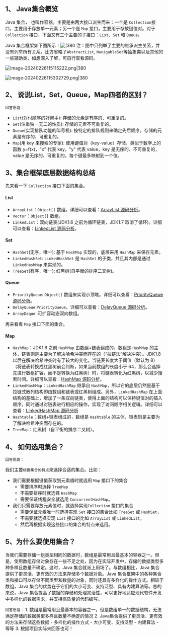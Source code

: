 
## 1、 Java集合概览

Java 集合， 也叫作容器，主要是由两大接口派生而来：一个是 `Collection`接口，主要用于存放单一元素；另一个是 `Map` 接口，主要用于存放键值对。对于`Collection` 接口，下面又有三个主要的子接口：`List`、`Set` 和 `Queue`。

Java 集合框架如下图所示：![|380](https://my-obsidian-image.oss-cn-guangzhou.aliyuncs.com/2024/04/51e18d4067cada72e68909f2d6e82e77.png)
注：图中只列举了主要的继承派生关系，并没有列举所有关系。比方省略了`AbstractList`, `NavigableSet`等抽象类以及其他的一些辅助类，如想深入了解，可自行查看源码。

![image-20240226115115222.png|380](https://my-obsidian-image.oss-cn-guangzhou.aliyuncs.com/2024/04/731d35063988ecb686280afa8cbd0cee.png)


![image-20240226115302729.png|380](https://my-obsidian-image.oss-cn-guangzhou.aliyuncs.com/2024/04/aa34bff4163aad8b143bb4541301b744.png)


## 2、 说说List，Set，Queue，Map四者的区别？

`回答思路：`
- `List`(对付顺序的好帮手): 存储的元素是有序的、可重复的。
- `Set`(注重独一无二的性质): 存储的元素不可重复的。
- `Queue`(实现排队功能的叫号机): 按特定的排队规则来确定先后顺序，存储的元素是有序的、可重复的。
- `Map`(用 key 来搜索的专家): 使用键值对（key-value）存储，类似于数学上的函数 y=f(x)，"x" 代表 key，"y" 代表 value，key 是无序的、不可重复的，value 是无序的、可重复的，每个键最多映射到一个值。
## 3、集合框架底层数据结构总结

先来看一下 `Collection` 接口下面的集合。

#### List

- `ArrayList`：`Object[]` 数组。详细可以查看：[ArrayList 源码分析](/java/collection/arraylist-source-code.html)。
- `Vector`：`Object[]` 数组。
- `LinkedList`：双向链表(JDK1.6 之前为循环链表，JDK1.7 取消了循环)。详细可以查看：[LinkedList 源码分析](/java/collection/linkedlist-source-code.html)。

#### Set

- `HashSet`(无序，唯一): 基于 `HashMap` 实现的，底层采用 `HashMap` 来保存元素。
- `LinkedHashSet`: `LinkedHashSet` 是 `HashSet` 的子类，并且其内部是通过 `LinkedHashMap` 来实现的。
- `TreeSet`(有序，唯一): 红黑树(自平衡的排序二叉树)。

#### Queue

- `PriorityQueue`: `Object[]` 数组来实现小顶堆。详细可以查看：[PriorityQueue 源码分析](/java/collection/priorityqueue-source-code.html)。
- `DelayQueue`:`PriorityQueue`。详细可以查看：[DelayQueue 源码分析](/java/collection/delayqueue-source-code.html)。
- `ArrayDeque`: 可扩容动态双向数组。

再来看看 `Map` 接口下面的集合。

#### Map
- `HashMap`：JDK1.8 之前 `HashMap` 由数组+链表组成的，数组是 `HashMap` 的主体，链表则是主要为了解决哈希冲突而存在的（“拉链法”解决冲突）。JDK1.8 以后在解决哈希冲突时有了较大的变化，当链表长度大于阈值（默认为 8）（将链表转换成红黑树前会判断，如果当前数组的长度小于 64，那么会选择先进行数组扩容，而不是转换为红黑树）时，将链表转化为红黑树，以减少搜索时间。详细可以查看：[HashMap 源码分析](/java/collection/hashmap-source-code.html)。
- `LinkedHashMap`：`LinkedHashMap` 继承自 `HashMap`，所以它的底层仍然是基于拉链式散列结构即由数组和链表或红黑树组成。另外，`LinkedHashMap` 在上面结构的基础上，增加了一条双向链表，使得上面的结构可以保持键值对的插入顺序。同时通过对链表进行相应的操作，实现了访问顺序相关逻辑。详细可以查看：[LinkedHashMap 源码分析](/java/collection/linkedhashmap-source-code.html)
- `Hashtable`：数组+链表组成的，数组是 `Hashtable` 的主体，链表则是主要为了解决哈希冲突而存在的。
- `TreeMap`：红黑树（自平衡的排序二叉树）。

## 4、 如何选用集合？

`回答思路：`

我们主要`根据集合的特点`来选择合适的集合。比如：

- 我们需要根据键值获取到元素值时就选用 `Map` 接口下的集合
	- 需要排序时选择 `TreeMap`
	- 不需要排序时就选择 `HashMap`
	- 需要保证线程安全就选用 `ConcurrentHashMap`。
- 我们只需要存放元素值时，就选择实现`Collection` 接口的集合
	- 需要保证元素唯一时选择实现 `Set` 接口的集合比如 `TreeSet` 或 `HashSet`，
	- 不需要就选择实现 `List` 接口的比如 `ArrayList` 或 `LinkedList`，
	- 然后再根据实现这些接口的集合的特点来选用。
## 5、为什么要使用集合？

当我们需要存储一组类型相同的数据时，数组是最常用且最基本的容器之一。但是，使用数组存储对象存在一些不足之处，因为在实际开发中，存储的数据类型多种多样且数量不确定。这时，Java 集合就派上用场了。与数组相比，Java 集合提供了更灵活、更有效的方法来存储多个数据对象。Java 集合框架中的各种集合类和接口可以存储不同类型和数量的对象，同时还具有多样化的操作方式。相较于数组，Java 集合的优势在于它们的大小可变、支持泛型、具有内建算法等。总的来说，Java 集合提高了数据的存储和处理灵活性，可以更好地适应现代软件开发中多样化的数据需求，并支持高质量的代码编写。

`回答思路：`
	1. 数组是最常用且最基本的容器之一，但是数组单一的数据结构，无法满足存储的数据类型多样且数量不确定的情况
	2. Java集合提供了更灵活、更有效的方法来存储这些数据
		- 多样化的操作方式
		- 大小可变、支持泛型
		- 内建算法
		- 等等
	3. 根据项目实际来回答也可！

